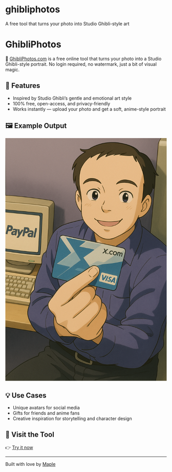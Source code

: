 # ghibliphotos
A free tool that turns your photo into Studio Ghibli-style art
# GhibliPhotos

🌸 [GhibliPhotos.com](https://ghibliphotos.com/en/ghibli) is a free online tool that turns your photo into a Studio Ghibli-style portrait. No login required, no watermark, just a bit of visual magic.

## 🌟 Features

- Inspired by Studio Ghibli’s gentle and emotional art style
- 100% free, open-access, and privacy-friendly
- Works instantly — upload your photo and get a soft, anime-style portrait

## 🖼️ Example Output

![Example](musk.png)

## 💡 Use Cases

- Unique avatars for social media
- Gifts for friends and anime fans
- Creative inspiration for storytelling and character design

## 🔗 Visit the Tool

👉 [Try it now](https://ghibliphotos.com/en/ghibli)

---

Built with love by [Maple](https://github.com/yourusername)

